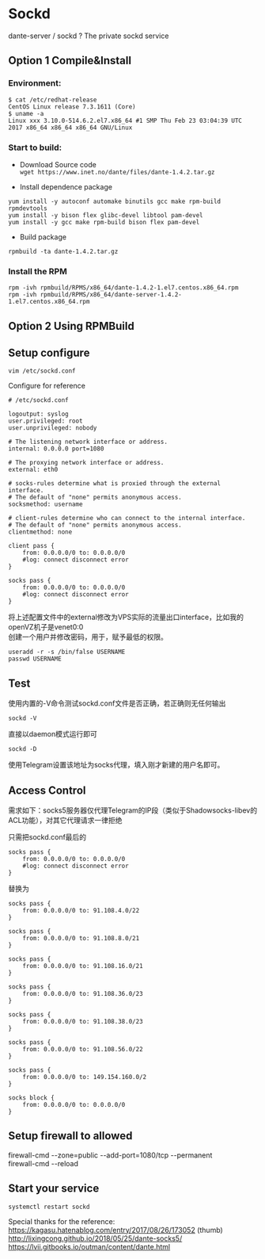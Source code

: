 # Sockd
dante-server / sockd ? The private sockd service 

## Option 1 Compile&Install  

### Environment:  
```  
$ cat /etc/redhat-release   
CentOS Linux release 7.3.1611 (Core)   
$ uname -a  
Linux xxx 3.10.0-514.6.2.el7.x86_64 #1 SMP Thu Feb 23 03:04:39 UTC 2017 x86_64 x86_64 x86_64 GNU/Linux  
```  

###  Start to build:  
* Download Source code  
`wget https://www.inet.no/dante/files/dante-1.4.2.tar.gz`  

* Install dependence package  
```  
yum install -y autoconf automake binutils gcc make rpm-build rpmdevtools  
yum install -y bison flex glibc-devel libtool pam-devel  
yum install -y gcc make rpm-build bison flex pam-devel  
```  

* Build package  

`rpmbuild -ta dante-1.4.2.tar.gz`  

###  Install the RPM  
```  
rpm -ivh rpmbuild/RPMS/x86_64/dante-1.4.2-1.el7.centos.x86_64.rpm  
rpm -ivh rpmbuild/RPMS/x86_64/dante-server-1.4.2-1.el7.centos.x86_64.rpm  
```  

## Option 2 Using RPMBuild  



##  Setup configure  
```  
vim /etc/sockd.conf  
```  

Configure for reference  

```
# /etc/sockd.conf

logoutput: syslog
user.privileged: root
user.unprivileged: nobody

# The listening network interface or address.
internal: 0.0.0.0 port=1080

# The proxying network interface or address.
external: eth0

# socks-rules determine what is proxied through the external interface.
# The default of "none" permits anonymous access.
socksmethod: username

# client-rules determine who can connect to the internal interface.
# The default of "none" permits anonymous access.
clientmethod: none

client pass {
    from: 0.0.0.0/0 to: 0.0.0.0/0
    #log: connect disconnect error
}

socks pass {
    from: 0.0.0.0/0 to: 0.0.0.0/0
    #log: connect disconnect error
}
```

将上述配置文件中的external修改为VPS实际的流量出口interface，比如我的openVZ机子是venet0:0  
创建一个用户并修改密码，用于，赋予最低的权限。  
```
useradd -r -s /bin/false USERNAME
passwd USERNAME
```

## Test  

使用内置的-V命令测试sockd.conf文件是否正确，若正确则无任何输出  
```
sockd -V
```
直接以daemon模式运行即可  
```
sockd -D
```
使用Telegram设置该地址为socks代理，填入刚才新建的用户名即可。  

## Access Control  

需求如下：socks5服务器仅代理Telegram的IP段（类似于Shadowsocks-libev的ACL功能），对其它代理请求一律拒绝  

只需把sockd.conf最后的  
```
socks pass {
    from: 0.0.0.0/0 to: 0.0.0.0/0
    #log: connect disconnect error
}
```
替换为  
```
socks pass {
    from: 0.0.0.0/0 to: 91.108.4.0/22
}

socks pass {
    from: 0.0.0.0/0 to: 91.108.8.0/21
}

socks pass {
    from: 0.0.0.0/0 to: 91.108.16.0/21
}

socks pass {
    from: 0.0.0.0/0 to: 91.108.36.0/23
}

socks pass {
    from: 0.0.0.0/0 to: 91.108.38.0/23
}

socks pass {
    from: 0.0.0.0/0 to: 91.108.56.0/22
}

socks pass {
    from: 0.0.0.0/0 to: 149.154.160.0/2
}

socks block {
    from: 0.0.0.0/0 to: 0.0.0.0/0
}
```

## Setup firewall to allowed  

firewall-cmd --zone=public --add-port=1080/tcp --permanent  
firewall-cmd --reload  

##  Start your service  

`systemctl restart sockd`  



Special thanks for the reference:  
https://kagasu.hatenablog.com/entry/2017/08/26/173052     (thumb)  
http://lixingcong.github.io/2018/05/25/dante-socks5/  
https://lvii.gitbooks.io/outman/content/dante.html  
